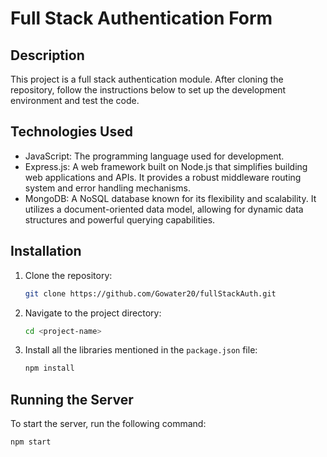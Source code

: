 # Full Stack Authentication Form

## Description

This project is a full stack authentication module. After cloning the repository, follow the instructions below to set up the development environment and test the code.

## Technologies Used

- JavaScript: The programming language used for development.
- Express.js: A web framework built on Node.js that simplifies building web applications and APIs. It provides a robust middleware routing system and error handling mechanisms.
- MongoDB: A NoSQL database known for its flexibility and scalability. It utilizes a document-oriented data model, allowing for dynamic data structures and powerful querying capabilities.

## Installation

1. Clone the repository:
    ```bash
    git clone https://github.com/Gowater20/fullStackAuth.git
    ```
   
2. Navigate to the project directory:
    ```bash
    cd <project-name>
    ```

3. Install all the libraries mentioned in the `package.json` file:
    ```bash
    npm install
    ```

## Running the Server

To start the server, run the following command:
```bash
npm start
